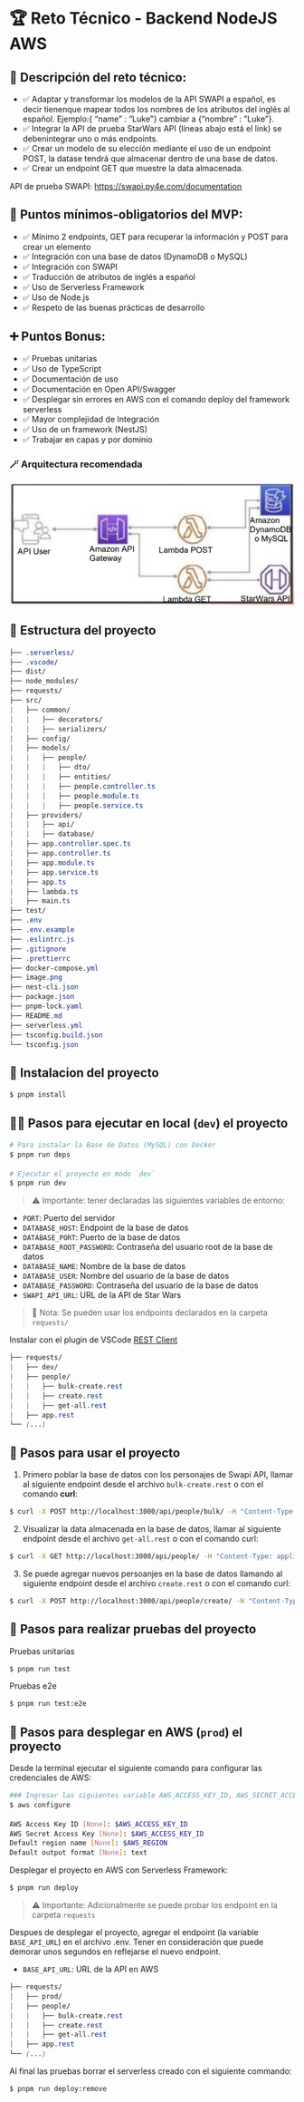 # 🏆 Reto Técnico - Backend NodeJS AWS

## 📝 Descripción del reto técnico:

- ✅ Adaptar y transformar los modelos de la API SWAPI a español, es decir tienenque mapear todos los nombres de los atributos del inglés al español. Ejemplo:{ “name” : “Luke”} cambiar a {“nombre” : ”Luke”}.
- ✅ Integrar la API de prueba StarWars API (líneas abajo está el link) se debenintegrar uno o más endpoints.
- ✅ Crear un modelo de su elección mediante el uso de un endpoint POST, la datase tendrá que almacenar dentro de una base de datos.
- ✅ Crear un endpoint GET que muestre la data almacenada.

API de prueba SWAPI: https://swapi.py4e.com/documentation

## 📒 Puntos mínimos-obligatorios del MVP:

- ✅ Mínimo 2 endpoints, GET para recuperar la información y POST para crear un elemento
- ✅ Integración con una base de datos (DynamoDB o MySQL)
- ✅ Integración con SWAPI
- ✅ Traducción de atributos de inglés a español
- ✅ Uso de Serverless Framework
- ✅ Uso de Node.js
- ✅ Respeto de las buenas prácticas de desarrollo

## ➕ Puntos Bonus:

- ✅ Pruebas unitarias
- ✅ Uso de TypeScript
- ✅ Documentación de uso
- ✅ Documentación en Open API/Swagger
- ✅ Desplegar sin errores en AWS con el comando deploy del framework serverless
- ✅ Mayor complejidad de Integración
- ✅ Uso de un framework (NestJS)
- ✅ Trabajar en capas y por dominio

### 🪄 Arquitectura recomendada

![Arquitectura recomendada](image.png)

## 📁 Estructura del proyecto

```css
├── .serverless/
├── .vscode/
├── dist/
├── node_modules/
├── requests/
├── src/
|   ├── common/
|   |   ├── decorators/
|   |   ├── serializers/
|   ├── config/
|   ├── models/
|   |   ├── people/
|   |   |   ├── dto/
|   |   |   ├── entities/
|   |   |   ├── people.controller.ts
|   |   |   ├── people.module.ts
|   |   |   ├── people.service.ts
|   ├── providers/
|   |   ├── api/
|   |   ├── database/
|   ├── app.controller.spec.ts
|   ├── app.controller.ts
|   ├── app.module.ts
|   ├── app.service.ts
|   ├── app.ts
|   ├── lambda.ts
|   ├── main.ts
├── test/
├── .env
├── .env.example
├── .eslintrc.js
├── .gitignore
├── .prettierrc
├── docker-compose.yml
├── image.png
├── nest-cli.json
├── package.json
├── pnpm-lock.yaml
├── README.md
├── serverless.yml
├── tsconfig.build.json
└── tsconfig.json
```

## 💫 Instalacion del proyecto

```bash
$ pnpm install
```

## 👩‍💻 Pasos para ejecutar en local (`dev`) el proyecto

```bash
# Para instalar la Base de Datos (MySQL) con Docker
$ pnpm run deps

# Ejecutar el proyecto en modo `dev`
$ pnpm run dev
```

> ⚠️ Importante: tener declaradas las siguientes variables de entorno:

- `PORT`: Puerto del servidor
- `DATABASE_HOST`: Endpoint de la base de datos
- `DATABASE_PORT`: Puerto de la base de datos
- `DATABASE_ROOT_PASSWORD`: Contraseña del usuario root de la base de datos
- `DATABASE_NAME`: Nombre de la base de datos
- `DATABASE_USER`: Nombre del usuario de la base de datos
- `DATABASE_PASSWORD`: Contraseña del usuario de la base de datos
- `SWAPI_API_URL`: URL de la API de Star Wars

> 🧾 Nota: Se pueden usar los endpoints declarados en la carpeta `requests/`

Instalar con el plugin de VSCode [REST Client](https://marketplace.visualstudio.com/items?itemName=humao.rest-client)

```css
├── requests/
|   ├── dev/
|   ├── people/
|   |   ├── bulk-create.rest
|   |   ├── create.rest
|   |   ├── get-all.rest
|   ├── app.rest
└── (...)
```

## 🎉 Pasos para usar el proyecto

1. Primero poblar la base de datos con los personajes de Swapi API, llamar al siguiente endpoint desde el archivo `bulk-create.rest` o con el comando **curl**:

```bash
$ curl -X POST http://localhost:3000/api/people/bulk/ -H "Content-Type: application/json"
```

2. Visualizar la data almacenada en la base de datos, llamar al siguiente endpoint desde el archivo `get-all.rest` o con el comando curl:

```bash
$ curl -X GET http://localhost:3000/api/people/ -H "Content-Type: application/json"
```

3. Se puede agregar nuevos persoanjes en la base de datos llamando al siguiente endpoint desde el archivo `create.rest` o con el comando curl:

```bash
$ curl -X POST http://localhost:3000/api/people/create/ -H "Content-Type: application/json" -d '{ "name": "Luke" }'
```

## 🐛 Pasos para realizar pruebas del proyecto

Pruebas unitarias

```bash
$ pnpm run test
```

Pruebas e2e

```bash
$ pnpm run test:e2e
```

## 🚀 Pasos para desplegar en AWS (`prod`) el proyecto

Desde la terminal ejecutar el siguiente comando para configurar las credenciales de AWS:

```bash
### Ingresar las siguientes variable AWS_ACCESS_KEY_ID, AWS_SECRET_ACCESS_KEY y AWS_REGION en la terminal
$ aws configure

AWS Access Key ID [None]: $AWS_ACCESS_KEY_ID
AWS Secret Access Key [None]: $AWS_ACCESS_KEY_ID
Default region name [None]: $AWS_REGION
Default output format [None]: text
```

Desplegar el proyecto en AWS con Serverless Framework:

```bash
$ pnpm run deploy
```

> ⚠️ Importante: Adicionalmente se puede probar los endpoint en la carpeta `requests`

Despues de desplegar el proyecto, agregar el endpoint (la variable `BASE_API_URL`) en el archivo .env. Tener en consideración que puede demorar unos segundos en reflejarse el nuevo endpoint.

- `BASE_API_URL`: URL de la API en AWS

```css
├── requests/
|   ├── prod/
|   ├── people/
|   |   ├── bulk-create.rest
|   |   ├── create.rest
|   |   ├── get-all.rest
|   ├── app.rest
└── (...)
```

Al final las pruebas borrar el serverless creado con el siguiente commando:

```bash
$ pnpm run deploy:remove
```
